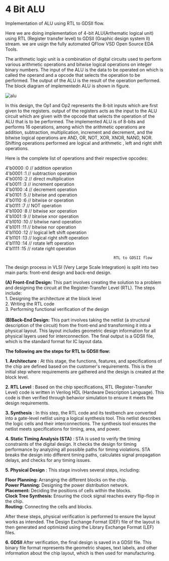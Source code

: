 # 4 Bit ALU
Implementation of ALU using RTL to GDSII flow.

Here we are doing implementation of 4-bit ALU(Arthematic logical unit) using RTL (Register
transfer level) to GDSII (Graphic design system II) stream. we are usign the fully automated QFlow VSD Open Source EDA Tools.

The arithmetic logic unit is a combination of digital circuits used to perform various arithmetic operations and bitwise logical operations on integer binary numbers. The input of the ALU is the data to be operated on which is called the operand and a opcode that selects the operation to be performed. The output of the ALU is the result of the operation performed. The block diagram of implementedn ALU is shown in figure. 

![alu](https://github.com/user-attachments/assets/fb1c06f8-7145-41d2-86a0-e75ded416650)

In this design, the Op1 and Op2 represents the 8-bit inputs which are first given to the registers. output of the registers acts as the input to the ALU circuit which are given with the opcode that selects the operation of the ALU that is to be performed. The implemented ALU is of 8-bits and performs 16 operations, among which the arithmetic operations are addition, subtraction, multiplication, increment and decrement, and the bitwise logical operations are AND, OR, NOT, XOR, XNOR, NAND, NOR. Shifting operations performed are logical and arithmetic , left and right shift operations.

Here is the complete list of operations and their respective opcodes:

4'b0000 :0 // addition operation  <br>
4'b0001 :1 // subtraction operation <br>
4'b0010 :2 // direct multiplication <br>
4'b0011 :3 // increment operation <br>
4'b0100 :4 // decrement operation <br>
4'b0101 :5 // bitwise and operation <br>
4'b0110 :6 // bitwise or operation <br>
4'b0111 :7 // NOT operation <br>
4'b1000 :8 // bitwise xor operation <br>
4'b1001 :9 // bitwise xnor operation <br>
4'b1010 :10 // bitwise nand operation <br>
4'b1011 :11 // bitwise nor operation <br>
4'b1100 :12 // logical left shift operation <br>
4'b1101 :13 // logical right shift operation <br>
4'b1110 :14 // rotate left operation <br>
4'b1111 :15 // rotate right operation <br>

                                                    RTL to GDSII flow
The design process in VLSI (Very Large Scale Integration) is split into two main parts: front-end design and back-end design.

**(A) Front-End Design:** This part involves creating the solution to a problem and designing the circuit at the Register-Transfer Level (RTL). The steps include:<br>
                          1. Designing the architecture at the block level <br>
                          2. Writing the RTL code <br>
                          3. Performing functional verification of the design <br>                     
**(B)Back-End Design:** This part involves taking the netlist (a structural description of the circuit) from the front-end and transforming it into a physical layout. This                           layout includes geometric design information for all physical layers used for interconnection. The final output is a GDSII file, which is the                                 standard format for IC layout data.

**The following are the steps for RTL to GDSII flow:**

**1. Architecture** :
At this stage, the functions, features, and specifications of the chip are defined based on the customer's requirements. This is the initial step where requirements are gathered and the design is created at the block level.

**2. RTL Level** :
Based on the chip specifications, RTL (Register-Transfer Level) code is written in Verilog HDL (Hardware Description Language). This code is then verified through behavior simulation to ensure it meets the design requirements.

**3. Synthesis** :
In this step, the RTL code and its testbench are converted into a gate-level netlist using a logical synthesis tool. This netlist describes the logic cells and their interconnections. The synthesis tool ensures the netlist meets specifications for timing, area, and power.

**4. Static Timing Analysis (STA)** :
STA is used to verify the timing constraints of the digital design. It checks the design for timing performance by analyzing all possible paths for timing violations. STA breaks the design into different timing paths, calculates signal propagation delays, and checks for any timing issues.

**5. Physical Design** :
This stage involves several steps, including:

**Floor Planning:** Arranging the different blocks on the chip. <br>
**Power Planning:** Designing the power distribution network. <br>
**Placement:** Deciding the positions of cells within the blocks. <br>
**Clock Tree Synthesis:** Ensuring the clock signal reaches every flip-flop in the chip. <br>
**Routing:** Connecting the cells and blocks. <br>

After these steps, physical verification is performed to ensure the layout works as intended. The Design Exchange Format (DEF) file of the layout is then generated and optimized using the Library Exchange Format (LEF) files.

**6. GDSII**
After verification, the final design is saved in a GDSII file. This binary file format represents the geometric shapes, text labels, and other information about the chip layout, which is then used for manufacturing.
